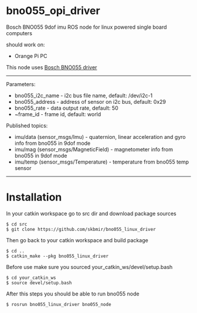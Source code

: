 # bno055_opi_driver

Bosch BNO055 9dof imu ROS node for linux powered single board computers

should work on:
- Orange Pi PC

This node uses [Bosch BNO055 driver](https://github.com/BoschSensortec/BNO055_driver)

------

Parameters:
- bno055_i2c_name - i2c bus file name, default: /dev/i2c-1
- bno055_address - address of sensor on i2c bus, default: 0x29
- bno055_rate - data output rate, default: 50
- ~frame_id - frame id, default: world

Published topics:
- imu/data (sensor_msgs/Imu) - quaternion, linear acceleration and gyro info from bno055 in 9dof mode
- imu/mag (sensor_msgs/MagneticField) - magnetometer info from bno055 in 9dof mode
- imu/temp (sensor_msgs/Temperature) - temperature from bno055 temp sensor

------

# Installation

  In your catkin workspace go to src dir and download package sources

    $ cd src
    $ git clone https://github.com/skbmir/bno055_linux_driver

  Then go back to your catkin workspace and build package

    $ cd ..
    $ catkin_make --pkg bno055_linux_driver
    
  Before use make sure you sourced your_catkin_ws/devel/setup.bash

    $ cd your_catkin_ws
    $ source devel/setup.bash

  After this steps you should be able to run bno055 node

    $ rosrun bno055_linux_driver bno055_node
